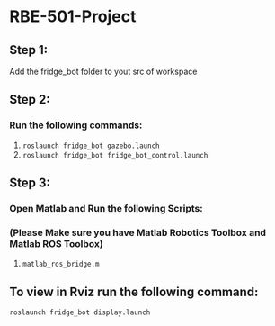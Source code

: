 # RBE-501-Project

## Step 1:

Add the fridge_bot folder to yout src of workspace

## Step 2:
### Run the following commands:
1. `roslaunch fridge_bot gazebo.launch`
2. `roslaunch fridge_bot fridge_bot_control.launch`

## Step 3:
### Open Matlab and Run the following Scripts:
### (Please Make sure you have Matlab Robotics Toolbox and Matlab ROS Toolbox)
1. `matlab_ros_bridge.m`

## To view in Rviz run the following command:

`roslaunch fridge_bot display.launch`

